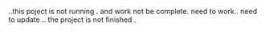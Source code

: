 ..this poject is not running . and work not be complete.
need to work.. need to update
..
the project is not finished .

